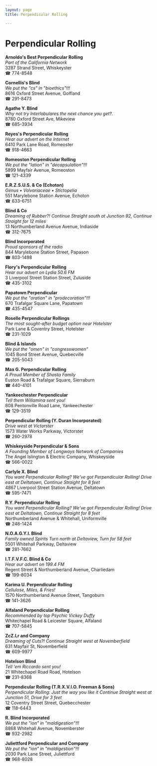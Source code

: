```yaml
---
layout: page 
title: Perpendicular Rolling

---
```



# Perpendicular Rolling


 **Arnoldo's Best Perpendicular Rolling**  
_Part of the California Network_  
3287 Strand Street, Whiskeyster  
☎ 774-8548

**Cornellis's Blind**  
_We put the "cs" in "bioethics"!!!_  
8616 Oxford Street Avenue, Golfland  
☎ 291-8473

**Agathe Y. Blind**  
_Why not try Interlobulares the next chance you get?._  
8780 Oxford Street Ave, Mikeview  
☎ 685-3934

**Reyes's Perpendicular Rolling**  
_Hear our advert on the Internet_  
6410 Park Lane Road, Romeoster  
☎ 918-4663

**Romeoston Perpendicular Rolling**  
_We put the "lation" in "decapsulation"!!!_  
5899 Mayfair Avenue, Romeoston  
☎ 121-4339

**E.R.Z.S.U.S. & Co (Echoton)**  
_Genus • Volvariaceae • Stictopelia_  
551 Marylebone Station Avenue, Echoton  
☎ 633-6751

**Blind & Co**  
_Dreaming of Rubber?! 
Continue Straight south at Junction 92, Continue Straight for 12 miles_  
13 Northumberland Avenue Avenue, Indiaside  
☎ 312-7675

**Blind Incorporated**  
_Proud sponsors of the radio_  
844 Marylebone Station Street, Papason  
☎ 803-1498

**Flory's Perpendicular Rolling**  
_Hear our advert on Lydia 50.6 FM_  
3 Liverpool Street Station Street, Zuluside  
☎ 435-3102

**Papatown Perpendicular**  
_We put the "oration" in "prodecoration"!!!_  
670 Trafalgar Square Lane, Papatown  
☎ 435-4547

**Roselle Perpendicular Rollings**  
_The most sought-after budget option near Hotelster_  
Park Lane & Coventry Street, Hotelster  
☎ 231-1029

**Blind & Islands**  
_We put the "omen" in "congresswomen"_  
1045 Bond Street Avenue, Quebecville  
☎ 205-5043

**Max G. Perpendicular Rolling**  
_A Proud Member of Shasta Family_  
Euston Road & Trafalgar Square, Sierraburn  
☎ 440-4101

**Yankeechester Perpendicular**  
_Tell them Willamina sent you!_  
808 Pentonville Road Lane, Yankeechester  
☎ 129-3519

**Perpendicular Rolling (Y. Duran Incorporated)**  
_Drive west at Victorster_  
1573 Water Works Parkway, Victorster  
☎ 260-2978

**Whiskeyside Perpendicular & Sons**  
_A Founding Member of Longways Network of Companies_  
The Angel Islington & Electric Company, Whiskeyside  
☎ 566-0022

**Carlyle X. Blind**  
_You want Perpendicular Rolling? We've got Perpendicular Rolling! 
Drive east at Deltatown, Continue Straight for 8 feet_  
4867 Liverpool Street Station Avenue, Deltatown  
☎ 595-7471

**R.Y. Perpendicular Rolling**  
_You want Perpendicular Rolling? We've got Perpendicular Rolling! 
Drive east at Deltatown, Continue Straight for 8 feet_  
Northumberland Avenue & Whitehall, Uniformville  
☎ 248-1424

**N.O.A.G.Y.I. Blind**  
_Family owned Spirits 
Turn north at Deltaview, Turn for 58 feet_  
5501 Whitehall Parkway, Deltaview  
☎ 281-7662

**I.T.F.V.F.C. Blind & Co**  
_Hear our advert on 199.4 FM_  
Regent Street & Northumberland Avenue, Charliedam  
☎ 199-8034

**Karima U. Perpendicular Rolling**  
_Cellulose, Miles, & Fries!_  
1570 Northumberland Avenue Street, Tangoburn  
☎ 141-3626

**Alfaland Perpendicular Rolling**  
_Recommended by top Psychic Vickey Duffy_  
Whitechapel Road & Leicester Square, Alfaland  
☎ 707-5845

**ZcZ.Lr and Company**  
_Dreaming of Cuts?! 
Continue Straight west at Novemberfield_  
631 Mayfair St, Novemberfield  
☎ 609-9977

**Hotelson Blind**  
_Tell 'em Riccardo sent you!_  
21 Whitechapel Road Road, Hotelson  
☎ 231-8368

**Perpendicular Rolling (T.R.X.V.I.O. Freeman & Sons)**  
_Perpendicular Rolling: Just the way you like it 
Continue Straight west at Junction 51, Drive for 3 feet_  
12 Coventry Street Street, Quebecchester  
☎ 118-6443

**R. Blind Incorporated**  
_We put the "ion" in "maldigestion"!!!_  
8868 Whitehall Avenue, Novemberster  
☎ 932-2982

**Juliettford Perpendicular and Company**  
_We put the "ion" in "maldigestion"!!!_  
2030 Park Lane Street, Juliettford  
☎ 968-8028

